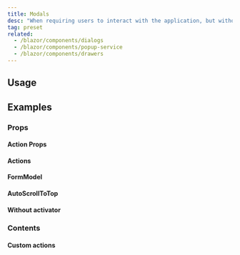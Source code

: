 ```yaml
---
title: Modals
desc: "When requiring users to interact with the application, but without jumping to a new page and interrupting the user's workflow, you can use **Modal** to create a new floating layer over the current page to get user feedback or display information."
tag: preset
related:
  - /blazor/components/dialogs
  - /blazor/components/popup-service
  - /blazor/components/drawers
--- 
```


## Usage

<masa-example file="Examples.components.modals.Usage"></masa-example>

## Examples

### Props

#### Action Props

<masa-example file="Examples.components.modals.ActionProps"></masa-example>

#### Actions

<masa-example file="Examples.components.modals.Actions"></masa-example>

#### FormModel

<masa-example file="Examples.components.modals.FormModel"></masa-example>

#### AutoScrollToTop

<masa-example file="Examples.components.modals.ScrollToTopOnHide"></masa-example>

#### Without activator

<masa-example file="Examples.components.modals.WithoutActivator"></masa-example>

### Contents

#### Custom actions

<masa-example file="Examples.components.modals.CustomActions"></masa-example>